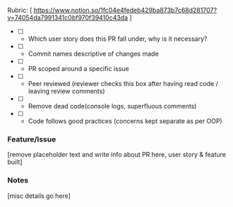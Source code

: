 Rubric: [ https://www.notion.so/1fc04e4fedeb429ba873b7c68d281707?v=74054da7991341c0bf970f39410c43da ]

- [ ] - Which user story does this PR fall under, why is it necessary? 
- [ ] - Commit names descriptive of changes made
- [ ] - PR scoped around a specific issue
- [ ] - Peer reviewed (reviewer checks this box after having read code / leaving review comments)
- [ ] - Remove dead code(console logs, superfluous comments) 
- [ ] - Code follows good practices (concerns kept separate as per OOP)

### Feature/Issue
[remove placeholder text and write info about PR here, user story & feature built]

### Notes
[misc details go here]
